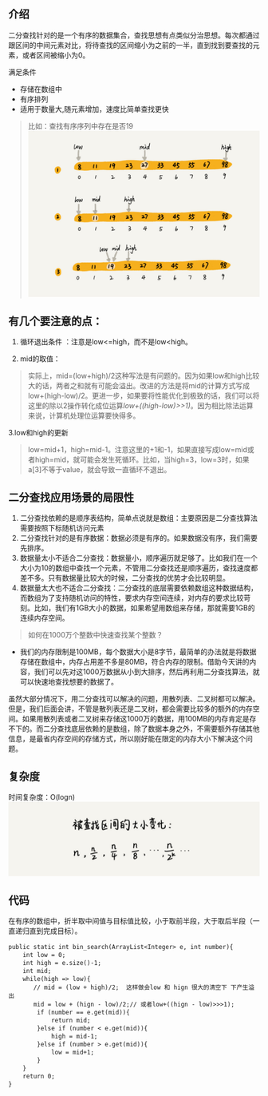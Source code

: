 ## 介绍
二分查找针对的是一个有序的数据集合，查找思想有点类似分治思想。每次都通过跟区间的中间元素对比，将待查找的区间缩小为之前的一半，直到找到要查找的元素，或者区间被缩小为0。

满足条件
- 存储在数组中
- 有序排列
- 适用于数量大,随元素增加，速度比简单查找更快

>比如：查找有序序列中存在是否19
![](https://raw.githubusercontent.com/binbinbin5/myPics/master/imgs/20190514192836.png)

## 有几个要注意的点：
1. 循环退出条件
：注意是low<=high，而不是low<high。

2. mid的取值：
>实际上，mid=(low+high)/2这种写法是有问题的。因为如果low和high比较大的话，两者之和就有可能会溢出。改进的方法是将mid的计算方式写成low+(high-low)/2。更进一步，如果要将性能优化到极致的话，我们可以将这里的除以2操作转化成位运算*low+((high-low)>>1)*。因为相比除法运算来说，计算机处理位运算要快得多。

3.low和high的更新

>low=mid+1，high=mid-1。注意这里的+1和-1，如果直接写成low=mid或者high=mid，就可能会发生死循环。比如，当high=3，low=3时，如果a[3]不等于value，就会导致一直循环不退出。


## 二分查找应用场景的局限性
1. 二分查找依赖的是顺序表结构，简单点说就是数组：主要原因是二分查找算法需要按照下标随机访问元素
2. 二分查找针对的是有序数据：数据必须是有序的。如果数据没有序，我们需要先排序。
3. 数据量太小不适合二分查找：数据量小，顺序遍历就足够了。比如我们在一个大小为10的数组中查找一个元素，不管用二分查找还是顺序遍历，查找速度都差不多。只有数据量比较大的时候，二分查找的优势才会比较明显。
4. 数据量太大也不适合二分查找：二分查找的底层需要依赖数组这种数据结构，而数组为了支持随机访问的特性，要求内存空间连续，对内存的要求比较苛刻。比如，我们有1GB大小的数据，如果希望用数组来存储，那就需要1GB的连续内存空间。

>如何在1000万个整数中快速查找某个整数？

- 我们的内存限制是100MB，每个数据大小是8字节，最简单的办法就是将数据存储在数组中，内存占用差不多是80MB，符合内存的限制。借助今天讲的内容，我们可以先对这1000万数据从小到大排序，然后再利用二分查找算法，就可以快速地查找想要的数据了。

虽然大部分情况下，用二分查找可以解决的问题，用散列表、二叉树都可以解决。但是，我们后面会讲，不管是散列表还是二叉树，都会需要比较多的额外的内存空间。如果用散列表或者二叉树来存储这1000万的数据，用100MB的内存肯定是存不下的。而二分查找底层依赖的是数组，除了数据本身之外，不需要额外存储其他信息，是最省内存空间的存储方式，所以刚好能在限定的内存大小下解决这个问题。
## 复杂度
时间复杂度：O(logn)
![](https://raw.githubusercontent.com/binbinbin5/myPics/master/imgs/20190514193015.png)
## 代码
在有序的数组中，折半取中间值与目标值比较，小于取前半段，大于取后半段（一直递归直到完成目标）。
```
public static int bin_search(ArrayList<Integer> e, int number){
    int low = 0;
    int high = e.size()-1;
    int mid;
    while(high => low){
       // mid = (low + high)/2;  这样做会low 和 hign 很大的清空下 下产生溢出
       mid = low + (hign - low)/2;// 或者low+((hign - low)>>>1);
        if (number == e.get(mid)){
            return mid;
        }else if (number < e.get(mid)){
            high = mid-1;
        }else if (number > e.get(mid)){
            low = mid+1;
        }
    }
    return 0;
}
```
